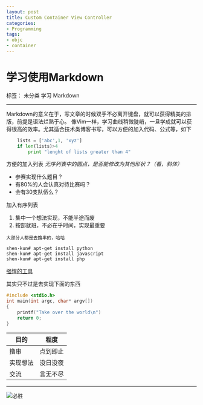 ```yaml
---
layout: post
title: Custom Container View Controller
categories:
- Programming
tags:
- objc
- container
---
```


# 学习使用Markdown

标签： 未分类 学习 Markdown

---

Markdown的意义在于，写文章的时候双手不必离开键盘，就可以获得精美的排版，前提是语法烂熟于心。
像Vim一样，学习曲线稍微陡峭，一旦学成就可以获得很高的效率。尤其适合技术类博客书写，可以方便的加入代码、公式等，如下

```python
    lists = ['abc',1, 'xyz']
    if len(lists)>4
        print "lenght of lists greater than 4"
```

方便的加入列表
*无序列表中的圆点，是否能修改为其他形状？（看，斜体）*

- 参赛实现什么题目？
- 有80%的人会认真对待比赛吗？
- 会有30支队伍么？

加入有序列表

1. 集中一个想法实现，不能半途而废
2. 按部就班，不必在乎时间，实现最重要

`大部分人都是去撸串的，哈哈`

```
shen-kun# apt-get install python
shen-kun# apt-get install javascript
shen-kun# apt-get install php
```
[强悍的工具](http://google.com"google")

其实只不过是去实现下面的东西

```c
#include <stdio.h>
int main(int argc, char* argv[])
{
    printf("Take over the world\n")
    return 0;
}
```

|目的 |程度|
|----|----|
|撸串|点到即止|
|实现想法|没日没夜|
|交流|言无不尽|

-----

![必胜](http://www.comuimage.com/image/201106/0_01152618_9820_412.jpg"wakaka")

